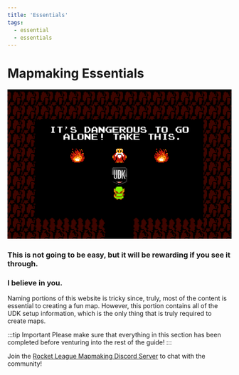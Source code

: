 ```yaml
---
title: 'Essentials'
tags:
  - essential
  - essentials
---
```


# Mapmaking Essentials

<img src='../.vuepress/public/images/dangerous.png' title='Also dangerous to take this'></img>

### This is not going to be easy, but it will be rewarding if you see it through.
### I believe in you.

Naming portions of this website is tricky since, truly, most of the content is essential to creating a fun map. However, this portion contains all of the UDK setup information, which is the only thing that is truly required to create maps.

:::tip Important
Please make sure that everything in this section has been completed before venturing into the rest of the guide! 
:::

Join the [Rocket League Mapmaking Discord Server](https://discord.gg/PWu3ZWa) to chat with the community!

